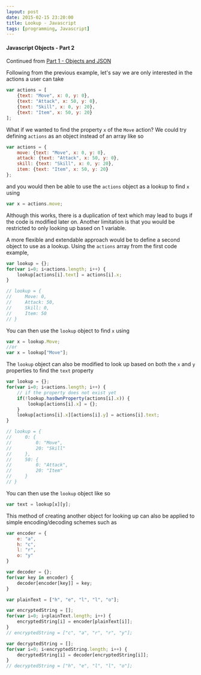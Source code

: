 ```yaml
---
layout: post
date: 2015-02-15 23:20:00
title: Lookup - Javascript
tags: [programming, Javascript]
---
```

#### Javascript Objects - Part 2

Continued from [Part 1 - Objects and JSON](http://ksami.github.io/2015/02/15/Objects-and-JSON.html)

Following from the previous example, let's say we are only interested in the actions a user can take

```javascript
var actions = [
    {text: "Move", x: 0, y: 0},
    {text: "Attack", x: 50, y: 0},
    {text: "Skill", x: 0, y: 20},
    {text: "Item", x: 50, y: 20}
];
```
What if we wanted to find the property `x` of the `Move` action? We could try defining `actions` as an object instead of an array like so

```javascript
var actions = {
    move: {text: "Move", x: 0, y: 0},
    attack: {text: "Attack", x: 50, y: 0},
    skill: {text: "Skill", x: 0, y: 20},
    item: {text: "Item", x: 50, y: 20}
};
```

and you would then be able to use the `actions` object as a lookup to find `x` using

```javascript
var x = actions.move;
```
Although this works, there is a duplication of text which may lead to bugs if the code is modified later on. Another limitation is that you would be restricted to only looking up based on 1 variable.

A more flexible and extendable approach would be to define a second object to use as a lookup. Using the `actions` array from the first code example,

```javascript
var lookup = {};
for(var i=0; i<actions.length; i++) {
    lookup[actions[i].text] = actions[i].x;
}

// lookup = {
//     Move: 0,
//     Attack: 50,
//     Skill: 0,
//     Item: 50
// }
```
You can then use the `lookup` object to find `x` using

```javascript
var x = lookup.Move;
//or
var x = lookup["Move"];
```
The `lookup` object can also be modified to look up based on both the `x` and `y` properties to find the `text` property

```javascript
var lookup = {};
for(var i=0; i<actions.length; i++) {
    // if the property does not exist yet
    if(!lookup.hasOwnProperty(actions[i].x)) {
        lookup[actions[i].x] = {};
    }
    lookup[actions[i].x][actions[i].y] = actions[i].text;
}

// lookup = {
//     0: {
//         0: "Move",
//         20: "Skill"
//     },
//     50: {
//         0: "Attack",
//         20: "Item"
//     }
// }
```
You can then use the `lookup` object like so

```javascript
var text = lookup[x][y];
```
This method of creating another object for looking up can also be applied to simple encoding/decoding schemes such as

```javascript
var encoder = {
    e: "a",
    h: "c",
    l: "r",
    o: "y"
}

var decoder = {};
for(var key in encoder) {
    decoder[encoder[key]] = key;
}
```

```javascript
var plainText = ["h", "e", "l", "l", "o"];

var encryptedString = [];
for(var i=0; i<plainText.length; i++) {
    encryptedString[i] = encoder[plainText[i]];
}
// encryptedString = ["c", "a", "r", "r", "y"];

var decryptedString = [];
for(var i=0; i<encryptedString.length; i++) {
    decryptedString[i] = decoder[encryptedString[i]];
}
// decryptedString = ["h", "e", "l", "l", "o"];
```